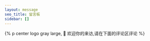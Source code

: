 ```yaml
---
layout: message
seo_title: 留言板
sidebar: []
---
```

<p class="p center logo ultra" style="text-align:center"><i class="fa-solid fa-star-of-david" style="color:#a6d5fa" title="欢迎"></i></p>
{% p center logo gray large, 🍭 欢迎你的来访,请在下面的评论区评论 %}
